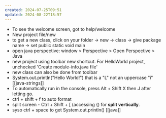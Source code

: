 ```yaml
---
created: 2024-07-25T09:51
updated: 2024-08-22T18:57
---
```

- To see the welcome screen, got to help/welcome
- New project file/new
- to get a new class, click on your folder -> new -> class -> give package name -> set public static void main
- open java perspective: window > Perspective > Open Perspective > Java
- new project using toolbar new shortcut. For HelloWorld project, unchecked 'Create module-info.java file'
- new class can also be done from toolbar 
- System.out.println("Hello World!") that is a "L" not an uppercase "i" [[java-strings]]
- To automatically run in the console, press Alt + Shift X then J after letting go. 
- ctrl + shift +  f to auto format 
- split screen - Ctrl + Shift + [ (accessing {) for **split vertically**.
- syso ctrl + space to get System.out.println()
[[java]]